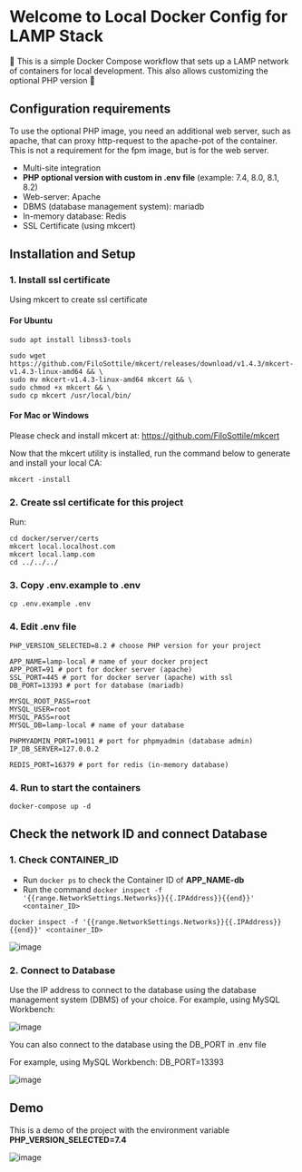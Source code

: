 # Welcome to Local Docker Config for LAMP Stack

:whale: This is a simple Docker Compose workflow that sets up a LAMP network of containers for local development. This also allows customizing the optional PHP version :elephant:

## Configuration requirements

To use the optional PHP image, you need an additional web server, such as apache, that can proxy http-request to the apache-pot of the container. This is not a requirement for the fpm image, but is for the web server.

 - Multi-site integration
 - **PHP optional version with custom in .env file** (example: 7.4, 8.0, 8.1, 8.2)
 - Web-server: Apache
 - DBMS (database management system): mariadb
 - In-memory database: Redis
 - SSL Certificate (using mkcert)
 
## Installation and Setup

### 1. Install ssl certificate
Using mkcert to create ssl certificate

#### For Ubuntu

```shell
sudo apt install libnss3-tools

sudo wget https://github.com/FiloSottile/mkcert/releases/download/v1.4.3/mkcert-v1.4.3-linux-amd64 && \
sudo mv mkcert-v1.4.3-linux-amd64 mkcert && \
sudo chmod +x mkcert && \
sudo cp mkcert /usr/local/bin/
```
#### For Mac or Windows

Please check and install mkcert at: https://github.com/FiloSottile/mkcert

Now that the mkcert utility is installed, run the command below to generate and install your local CA:

```shell
mkcert -install
```

### 2. Create ssl certificate for this project

Run:

```shell
cd docker/server/certs
mkcert local.localhost.com
mkcert local.lamp.com
cd ../../../
```

### 3. Copy .env.example to .env

```shell
cp .env.example .env
```

### 4. Edit .env file

```dotenv
PHP_VERSION_SELECTED=8.2 # choose PHP version for your project

APP_NAME=lamp-local # name of your docker project
APP_PORT=91 # port for docker server (apache)
SSL_PORT=445 # port for docker server (apache) with ssl
DB_PORT=13393 # port for database (mariadb)

MYSQL_ROOT_PASS=root
MYSQL_USER=root
MYSQL_PASS=root
MYSQL_DB=lamp-local # name of your database

PHPMYADMIN_PORT=19011 # port for phpmyadmin (database admin)
IP_DB_SERVER=127.0.0.2

REDIS_PORT=16379 # port for redis (in-memory database)
```

### 4. Run to start the containers

```shell
docker-compose up -d
```

## Check the network ID and connect Database

### 1. Check CONTAINER_ID
- Run `docker ps` to check the Container ID of **APP_NAME-db**
- Run the command `docker inspect -f '{{range.NetworkSettings.Networks}}{{.IPAddress}}{{end}}' <container_ID>`

```shell
docker inspect -f '{{range.NetworkSettings.Networks}}{{.IPAddress}}{{end}}' <container_ID>
```

![image](https://imgur.com/eXqHQVb.png)

### 2. Connect to Database

Use the IP address to connect to the database using the database management system (DBMS) of your choice. For example, using MySQL Workbench:

![image](https://user-images.githubusercontent.com/35853002/232210044-7dd5aafa-352f-45d8-ba99-82cb792b1066.png)

You can also connect to the database using the DB_PORT in .env file

For example, using MySQL Workbench: DB_PORT=13393

![image](https://user-images.githubusercontent.com/35853002/232210171-af56d440-c9f0-4477-a1a7-338b86995cd7.png)

## Demo

This is a demo of the project with the environment variable **PHP_VERSION_SELECTED=7.4**

![image](https://user-images.githubusercontent.com/35853002/184285134-88e43cd9-d9dd-4110-bda3-c7fb8840835d.png)
